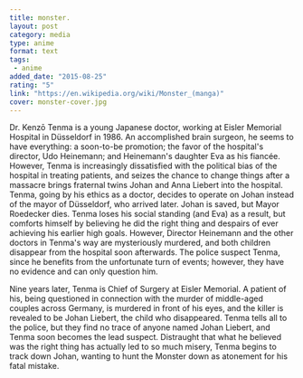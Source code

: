 ```yaml
---
title: monster.
layout: post
category: media
type: anime
format: text
tags: 
 - anime
added_date: "2015-08-25"
rating: "5"
link: "https://en.wikipedia.org/wiki/Monster_(manga)"
cover: monster-cover.jpg
---
```


Dr. Kenzō Tenma is a young Japanese doctor, working at Eisler Memorial Hospital in Düsseldorf in 1986. An accomplished brain surgeon, he seems to have everything: a soon-to-be promotion; the favor of the hospital's director, Udo Heinemann; and Heinemann's daughter Eva as his fiancée. However, Tenma is increasingly dissatisfied with the political bias of the hospital in treating patients, and seizes the chance to change things after a massacre brings fraternal twins Johan and Anna Liebert into the hospital. Tenma, going by his ethics as a doctor, decides to operate on Johan instead of the mayor of Düsseldorf, who arrived later. Johan is saved, but Mayor Roedecker dies. Tenma loses his social standing (and Eva) as a result, but comforts himself by believing he did the right thing and despairs of ever achieving his earlier high goals. However, Director Heinemann and the other doctors in Tenma's way are mysteriously murdered, and both children disappear from the hospital soon afterwards. The police suspect Tenma, since he benefits from the unfortunate turn of events; however, they have no evidence and can only question him.  

Nine years later, Tenma is Chief of Surgery at Eisler Memorial. A patient of his, being questioned in connection with the murder of middle-aged couples across Germany, is murdered in front of his eyes, and the killer is revealed to be Johan Liebert, the child who disappeared. Tenma tells all to the police, but they find no trace of anyone named Johan Liebert, and Tenma soon becomes the lead suspect. Distraught that what he believed was the right thing has actually led to so much misery, Tenma begins to track down Johan, wanting to hunt the Monster down as atonement for his fatal mistake.  
